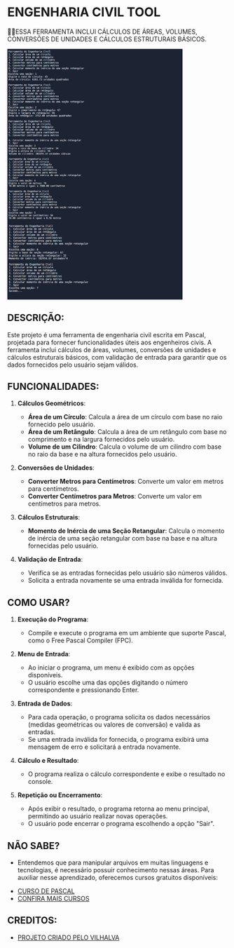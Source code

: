 # ENGENHARIA CIVIL TOOL
👨‍🏫ESSA FERRAMENTA INCLUI CÁLCULOS DE ÁREAS, VOLUMES, CONVERSÕES DE UNIDADES E CÁLCULOS ESTRUTURAIS BÁSICOS.

<img src="./IMAGENS/FOTO_1.png" align="center" width="400"> <br>
<img src="./IMAGENS/FOTO_2.png" align="center" width="400"> <br>
<img src="./IMAGENS/FOTO_3.png" align="center" width="400"> <br>

## DESCRIÇÃO:
Este projeto é uma ferramenta de engenharia civil escrita em Pascal, projetada para fornecer funcionalidades úteis aos engenheiros civis. A ferramenta inclui cálculos de áreas, volumes, conversões de unidades e cálculos estruturais básicos, com validação de entrada para garantir que os dados fornecidos pelo usuário sejam válidos.

## FUNCIONALIDADES:
1. **Cálculos Geométricos**:
   - **Área de um Círculo**: Calcula a área de um círculo com base no raio fornecido pelo usuário.
   - **Área de um Retângulo**: Calcula a área de um retângulo com base no comprimento e na largura fornecidos pelo usuário.
   - **Volume de um Cilindro**: Calcula o volume de um cilindro com base no raio da base e na altura fornecidos pelo usuário.

2. **Conversões de Unidades**:
   - **Converter Metros para Centímetros**: Converte um valor em metros para centímetros.
   - **Converter Centímetros para Metros**: Converte um valor em centímetros para metros.

3. **Cálculos Estruturais**:
   - **Momento de Inércia de uma Seção Retangular**: Calcula o momento de inércia de uma seção retangular com base na base e na altura fornecidas pelo usuário.

4. **Validação de Entrada**:
   - Verifica se as entradas fornecidas pelo usuário são números válidos.
   - Solicita a entrada novamente se uma entrada inválida for fornecida.

## COMO USAR?
1. **Execução do Programa**:
   - Compile e execute o programa em um ambiente que suporte Pascal, como o Free Pascal Compiler (FPC).

2. **Menu de Entrada**:
   - Ao iniciar o programa, um menu é exibido com as opções disponíveis.
   - O usuário escolhe uma das opções digitando o número correspondente e pressionando Enter.

3. **Entrada de Dados**:
   - Para cada operação, o programa solicita os dados necessários (medidas geométricas ou valores de conversão) e valida as entradas.
   - Se uma entrada inválida for fornecida, o programa exibirá uma mensagem de erro e solicitará a entrada novamente.

4. **Cálculo e Resultado**:
   - O programa realiza o cálculo correspondente e exibe o resultado no console.

5. **Repetição ou Encerramento**:
   - Após exibir o resultado, o programa retorna ao menu principal, permitindo ao usuário realizar novas operações.
   - O usuário pode encerrar o programa escolhendo a opção "Sair".

## NÃO SABE?
- Entendemos que para manipular arquivos em muitas linguagens e tecnologias, é necessário possuir conhecimento nessas áreas. Para auxiliar nesse aprendizado, oferecemos cursos gratuitos disponíveis:
* [CURSO DE PASCAL](https://github.com/VILHALVA/CURSO-DE-PASCAL)
* [CONFIRA MAIS CURSOS](https://github.com/VILHALVA?tab=repositories&q=+topic:CURSO)

## CREDITOS:
- [PROJETO CRIADO PELO VILHALVA](https://github.com/VILHALVA)


